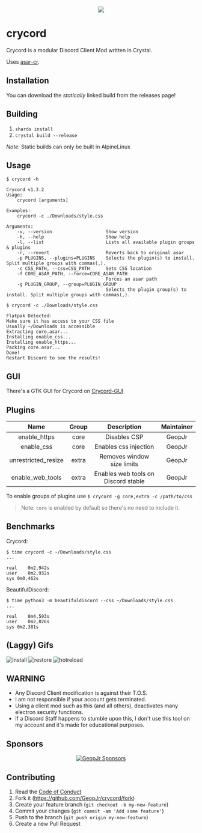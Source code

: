 <div align="center">
<br />
  <p>
    <img src="https://i.imgur.com/eS2ugrZ.png"/>
  </p>
</div>

# crycord

Crycord is a modular Discord Client Mod written in Crystal.

Uses [asar-cr](https://github.com/GeopJr/asar-cr).

## Installation

You can download the *statically* linked build from the releases page!

## Building

1. `shards install`
2. `crystal build --release`

*Note:* Static builds can only be built in AlpineLinux

## Usage

```
$ crycord -h

Crycord v1.3.2
Usage:
    crycord [arguments]
    
Examples:
    crycord -c ./Downloads/style.css

Arguments:
    -v, --version                    Show version
    -h, --help                       Show help
    -l, --list                       Lists all available plugin groups & plugins
    -r, --revert                     Reverts back to original asar
    -p PLUGINS, --plugins=PLUGINS    Selects the plugin(s) to install. Split multiple groups with commas(,).
    -c CSS_PATH, --css=CSS_PATH      Sets CSS location
    -f CORE_ASAR_PATH, --force=CORE_ASAR_PATH
                                     Forces an asar path
    -g PLUGIN_GROUP, --group=PLUGIN_GROUP
                                     Selects the plugin group(s) to install. Split multiple groups with commas(,).
```

```
$ crycord -c ./Downloads/style.css

Flatpak Detected:
Make sure it has access to your CSS file
Usually ~/Downloads is accessible
Extracting core.asar...
Installing enable_css...
Installing enable_https...
Packing core.asar...
Done!
Restart Discord to see the results!
```

## GUI

There's a GTK GUI for Crycord on [Crycord-GUI](https://github.com/GeopJr/Crycord-GUI)

## Plugins
|         Name        | Group |         Description        | Maintainer |
| :-----------------: | :---: | :------------------------: | :--------: |
|     enable_https    |  core |        Disables CSP        |   GeopJr   |
|      enable_css     |  core |    Enables css injection   |   GeopJr   |
| unrestricted_resize | extra | Removes window size limits |   GeopJr   |
| enable_web_tools | extra | Enables web tools on Discord stable |   GeopJr   |

To enable groups of plugins use `$ crycord -g core,extra -c /path/to/css`

> Note: `core` is enabled by default so there's no need to include it.

## Benchmarks

Crycord:
```
$ time crycord -c ~/Downloads/style.css
...

real	0m2,942s
user	0m2,932s
sys	0m0,462s
```

BeautifulDiscord:
```
$ time python3 -m beautifuldiscord --css ~/Downloads/style.css
...

real	0m4,593s
user	0m2,026s
sys	0m2,381s
```

## (Laggy) Gifs

![install](https://i.imgur.com/gf6Sa8i.gif)
![restore](https://i.imgur.com/1ooO8me.gif)
![hotreload](https://i.imgur.com/e102GRD.gif)

## WARNING

- Any Discord Client modification is against their T.O.S.
- I am not responsible if your account gets terminated.
- Using a client mod such as this (and all others), deactivates many electron security functions.
- If a Discord Staff happens to stumble upon this, I don't use this tool on my account and it's made for educational purposes.

## Sponsors

<div align="center">

[![GeopJr Sponsors](https://cdn.jsdelivr.net/gh/GeopJr/GeopJr@main/sponsors.svg)](https://github.com/sponsors/GeopJr)

</div>

## Contributing

1. Read the [Code of Conduct](https://github.com/GeopJr/Collision/blob/main/CODE_OF_CONDUCT.md)
2. Fork it (<https://github.com/GeopJr/crycord/fork>)
3. Create your feature branch (`git checkout -b my-new-feature`)
4. Commit your changes (`git commit -am 'Add some feature'`)
5. Push to the branch (`git push origin my-new-feature`)
6. Create a new Pull Request
